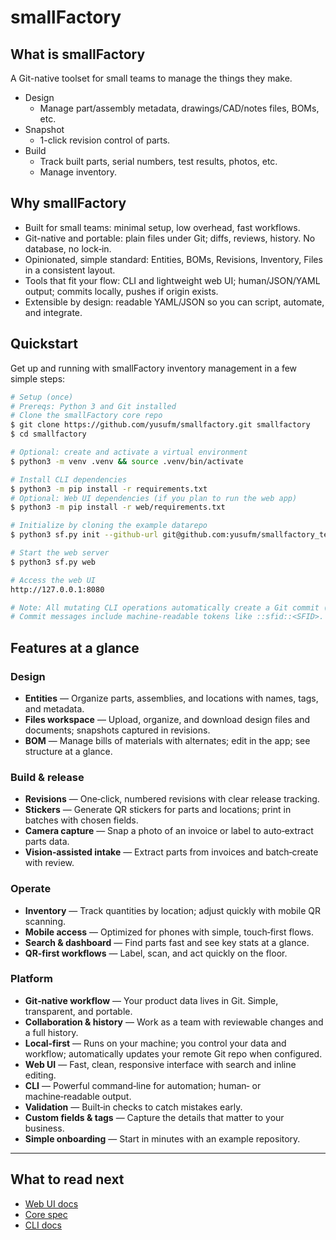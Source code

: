 # smallFactory
 
## What is smallFactory
A Git-native toolset for small teams to manage the things they make.

- Design
  - Manage part/assembly metadata, drawings/CAD/notes files, BOMs, etc.
- Snapshot
  - 1-click revision control of parts.
- Build
  - Track built parts, serial numbers, test results, photos, etc.
  - Manage inventory.

## Why smallFactory

- Built for small teams: minimal setup, low overhead, fast workflows.
- Git-native and portable: plain files under Git; diffs, reviews, history. No database, no lock‑in.
- Opinionated, simple standard: Entities, BOMs, Revisions, Inventory, Files in a consistent layout.
- Tools that fit your flow: CLI and lightweight web UI; human/JSON/YAML output; commits locally, pushes if origin exists.
- Extensible by design: readable YAML/JSON so you can script, automate, and integrate.

## Quickstart

Get up and running with smallFactory inventory management in a few simple steps:

```sh
# Setup (once)
# Prereqs: Python 3 and Git installed
# Clone the smallFactory core repo
$ git clone https://github.com/yusufm/smallfactory.git smallfactory
$ cd smallfactory

# Optional: create and activate a virtual environment
$ python3 -m venv .venv && source .venv/bin/activate

# Install CLI dependencies
$ python3 -m pip install -r requirements.txt
# Optional: Web UI dependencies (if you plan to run the web app)
$ python3 -m pip install -r web/requirements.txt

# Initialize by cloning the example datarepo
$ python3 sf.py init --github-url git@github.com:yusufm/smallfactory_test_datarepo.git

# Start the web server
$ python3 sf.py web

# Access the web UI
http://127.0.0.1:8080

# Note: All mutating CLI operations automatically create a Git commit (and push if an origin exists).
# Commit messages include machine-readable tokens like ::sfid::<SFID>.
```

## Features at a glance

### Design
- **Entities** — Organize parts, assemblies, and locations with names, tags, and metadata.
- **Files workspace** — Upload, organize, and download design files and documents; snapshots captured in revisions.
- **BOM** — Manage bills of materials with alternates; edit in the app; see structure at a glance.

### Build & release
- **Revisions** — One‑click, numbered revisions with clear release tracking.
- **Stickers** — Generate QR stickers for parts and locations; print in batches with chosen fields.
- **Camera capture** — Snap a photo of an invoice or label to auto‑extract parts data.
- **Vision‑assisted intake** — Extract parts from invoices and batch‑create with review.

### Operate
- **Inventory** — Track quantities by location; adjust quickly with mobile QR scanning.
- **Mobile access** — Optimized for phones with simple, touch‑first flows.
- **Search & dashboard** — Find parts fast and see key stats at a glance.
- **QR‑first workflows** — Label, scan, and act quickly on the floor.

### Platform
- **Git‑native workflow** — Your product data lives in Git. Simple, transparent, and portable.
- **Collaboration & history** — Work as a team with reviewable changes and a full history.
- **Local‑first** — Runs on your machine; you control your data and workflow; automatically updates your remote Git repo when configured.
- **Web UI** — Fast, clean, responsive interface with search and inline editing.
- **CLI** — Powerful command‑line for automation; human‑ or machine‑readable output.
- **Validation** — Built‑in checks to catch mistakes early.
- **Custom fields & tags** — Capture the details that matter to your business.
- **Simple onboarding** — Start in minutes with an example repository.

---

## What to read next
- [Web UI docs](web/README.md)
- [Core spec](smallfactory/core/v1/SPECIFICATION.md)
- [CLI docs](docs/cli/README.md)
